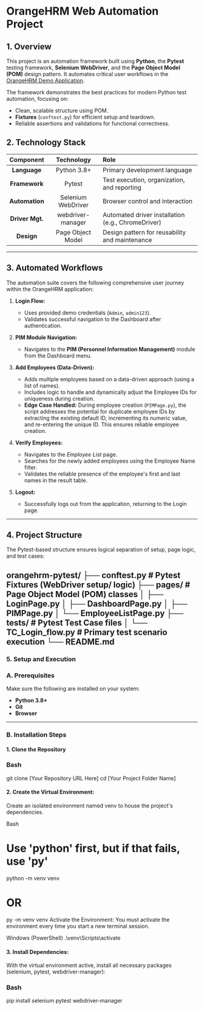 # OrangeHRM Web Automation Project

## 1. Overview 

This project is an automation framework built using **Python**, the **Pytest** testing framework, **Selenium WebDriver**, and the **Page Object Model (POM)** design pattern. It automates critical user workflows in the [OrangeHRM Demo Application](https://opensource-demo.orangehrmlive.com/web/index.php/auth/login).

The framework demonstrates the best practices for modern Python test automation, focusing on:
* Clean, scalable structure using POM.
* **Fixtures** (`conftest.py`) for efficient setup and teardown.
* Reliable assertions and validations for functional correctness.


## 2. Technology Stack

| Component        | Technology           | Role                                         |
| :--------------: | :------------------:| :-------------------------------------------- |
| **Language**     | Python 3.8+          | Primary development language                  |
| **Framework**    | Pytest               | Test execution, organization, and reporting   |
| **Automation**   | Selenium WebDriver   | Browser control and interaction               |
| **Driver Mgt.**  | webdriver-manager    | Automated driver installation (e.g., ChromeDriver) |
| **Design**       | Page Object Model    | Design pattern for reusability and maintenance |

---

## 3. Automated Workflows 

The automation suite covers the following comprehensive user journey within the OrangeHRM application:

1.  **Login Flow:**
    * Uses provided demo credentials (`Admin`, `admin123`).
    * Validates successful navigation to the Dashboard after authentication.

2.  **PIM Module Navigation:**
    * Navigates to the **PIM (Personnel Information Management)** module from the Dashboard menu.

3.  **Add Employees (Data-Driven):**
    * Adds multiple employees based on a data-driven approach (using a list of names).
    * Includes logic to handle and dynamically adjust the Employee IDs for uniqueness during creation.
    * **Edge Case Handled:** During employee creation (`PIMPage.py`), the script addresses the potential for duplicate employee IDs by extracting the existing default ID, incrementing its numeric value, and re-entering the unique ID. This ensures reliable employee creation.


4.  **Verify Employees:**
    * Navigates to the *Employee List* page.
    * Searches for the newly added employees using the Employee Name filter.
    * Validates the reliable presence of the employee's first and last names in the result table.

5.  **Logout:**
    * Successfully logs out from the application, returning to the Login page.

---

## 4. Project Structure 

The Pytest-based structure ensures logical separation of setup, page logic, and test cases:

orangehrm-pytest/
├── conftest.py             # Pytest Fixtures (WebDriver setup/ logic)
├── pages/                  # Page Object Model (POM) classes
│   ├── LoginPage.py
│   ├── DashboardPage.py
│   ├── PIMPage.py
│   └── EmployeeListPage.py
├── tests/                  # Pytest Test Case files
│   └── TC_Login_flow.py  # Primary test scenario execution
└── README.md
---

### 5. Setup and Execution 

### A. Prerequisites
Make sure the following are installed on your system:

- **Python 3.8+**
- **Git**
- **Browser**

---

### B. Installation Steps

#### 1. Clone the Repository
### Bash
git clone [Your Repository URL Here]
cd [Your Project Folder Name]

#### 2. Create the Virtual Environment:
Create an isolated environment named venv to house the project's dependencies.

Bash

# Use 'python' first, but if that fails, use 'py'
python -m venv venv
# OR
py -m venv venv
Activate the Environment:
You must activate the environment every time you start a new terminal session.

Windows (PowerShell)	        .\venv\Scripts\activate

#### 3. Install Dependencies:
With the virtual environment active, install all necessary packages (selenium, pytest, webdriver-manager):

### Bash
pip install selenium pytest webdriver-manager
